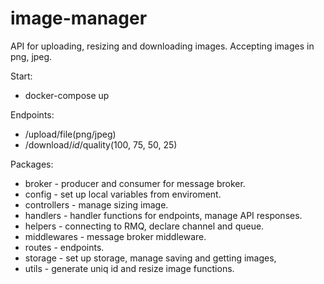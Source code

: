 # image-manager
API for uploading, resizing and downloading images.
Accepting images in png, jpeg.

Start: 
  - docker-compose up

Endpoints:
  - /upload/file(png/jpeg)
  - /download/$id/$quality(100, 75, 50, 25)
  
Packages:
  - broker - producer and consumer for message broker.
  - config - set up local variables from enviroment.
  - controllers - manage sizing image.
  - handlers - handler functions for endpoints, manage API responses.
  - helpers - connecting to RMQ, declare channel and queue.
  - middlewares - message broker middleware.
  - routes - endpoints.
  - storage - set up storage, manage saving and getting images,
  - utils - generate uniq id and resize image functions.
